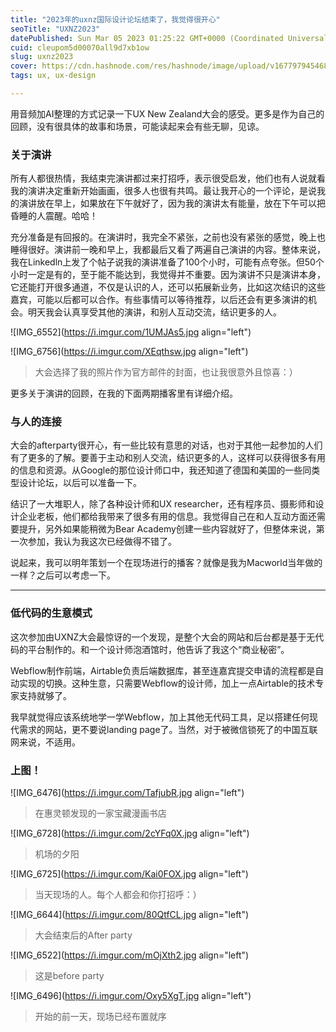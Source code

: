 ```yaml
---
title: "2023年的uxnz国际设计论坛结束了，我觉得很开心"
seoTitle: "UXNZ2023"
datePublished: Sun Mar 05 2023 01:25:22 GMT+0000 (Coordinated Universal Time)
cuid: cleupom5d00070all9d7xb1ow
slug: uxnz2023
cover: https://cdn.hashnode.com/res/hashnode/image/upload/v1677979454685/ac13fd42-b467-4ada-8918-9170ed14b9ec.jpeg
tags: ux, ux-design

---
```


用音频加AI整理的方式记录一下UX New Zealand大会的感受。更多是作为自己的回顾，没有很具体的故事和场景，可能读起来会有些无聊，见谅。

### 关于演讲

所有人都很热情，我结束完演讲都过来打招呼，表示很受启发，他们也有人说就看我的演讲决定重新开始画画，很多人也很有共鸣。最让我开心的一个评论，是说我的演讲放在早上，如果放在下午就好了，因为我的演讲太有能量，放在下午可以把昏睡的人震醒。哈哈！

充分准备是有回报的。在演讲时，我完全不紧张，之前也没有紧张的感觉，晚上也睡得很好。演讲前一晚和早上，我都最后又看了两遍自己演讲的内容。整体来说，我在Linkedln上发了个帖子说我的演讲准备了100个小时，可能有点夸张。但50个小时一定是有的，至于能不能达到，我觉得并不重要。因为演讲不只是演讲本身，它还能打开很多通道，不仅是认识的人，还可以拓展新业务，比如这次结识的这些嘉宾，可能以后都可以合作。有些事情可以等待推荐，以后还会有更多演讲的机会。明天我会认真享受其他的演讲，和别人互动交流，结识更多的人。

![IMG_6552](https://i.imgur.com/1UMJAs5.jpg align="left")

![IMG_6756](https://i.imgur.com/XEqthsw.jpg align="left")

> 大会选择了我的照片作为官方邮件的封面，也让我很意外且惊喜：）

更多关于演讲的回顾，在我的下面两期播客里有详细介绍。

### 与人的连接

大会的afterparty很开心，有一些比较有意思的对话，也对于其他一起参加的人们有了更多的了解。要善于主动和别人交流，结识更多的人，这样可以获得很多有用的信息和资源。从Google的那位设计师口中，我还知道了德国和美国的一些同类型设计论坛，以后可以准备一下。

结识了一大堆职人，除了各种设计师和UX researcher，还有程序员、摄影师和设计企业老板，他们都给我带来了很多有用的信息。我觉得自己在和人互动方面还需要提升，另外如果能稍微为Bear Academy创建一些内容就好了，但整体来说，第一次参加，我认为我这次已经做得不错了。

说起来，我可以明年策划一个在现场进行的播客？就像是我为Macworld当年做的一样？之后可以考虑一下。

---

### 低代码的生意模式

这次参加由UXNZ大会最惊讶的一个发现，是整个大会的网站和后台都是基于无代码的平台制作的。和一个设计师泡酒馆时，他告诉了我这个“商业秘密”。

Webflow制作前端，Airtable负责后端数据库，甚至连嘉宾提交申请的流程都是自动实现的切换。这种生意，只需要Webflow的设计师，加上一点Airtable的技术专家支持就够了。

我早就觉得应该系统地学一学Webflow，加上其他无代码工具，足以搭建任何现代需求的网站，更不要说landing page了。当然，对于被微信锁死了的中国互联网来说，不适用。

### 上图！

![IMG_6476](https://i.imgur.com/TafjubR.jpg align="left")

> 在惠灵顿发现的一家宝藏漫画书店

![IMG_6728](https://i.imgur.com/2cYFq0X.jpg align="left")

> 机场的夕阳

![IMG_6725](https://i.imgur.com/Kai0FOX.jpg align="left")

> 当天现场的人。每个人都会和你打招呼：）

![IMG_6644](https://i.imgur.com/80QtfCL.jpg align="left")

> 大会结束后的After party

![IMG_6522](https://i.imgur.com/mOjXth2.jpg align="left")

> 这是before party

![IMG_6496](https://i.imgur.com/Oxy5XgT.jpg align="left")

> 开始的前一天，现场已经布置就序
